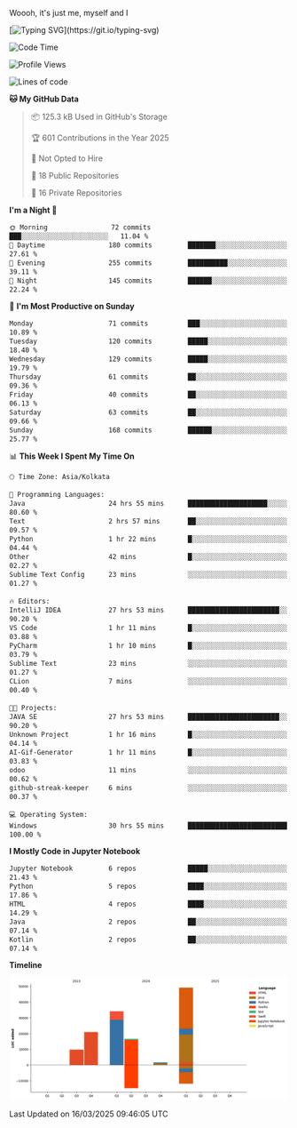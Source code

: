 Woooh, it's just me, myself and I

[![Typing SVG](https://readme-typing-svg.demolab.com?font=Fira+Code&pause=1000&color=F6FF05&center=true&vCenter=true&width=435&lines=Hi+%F0%9F%91%8B%2C+I'm+Somesh+Diwan;I+will+be+back+soon.)](https://git.io/typing-svg)

<!--START_SECTION:waka-->
![Code Time](http://img.shields.io/badge/Code%20Time-41%20hrs%2015%20mins-blue)

![Profile Views](http://img.shields.io/badge/Profile%20Views-544-blue)

![Lines of code](https://img.shields.io/badge/From%20Hello%20World%20I%27ve%20Written-132.0%20thousand%20lines%20of%20code-blue)

**🐱 My GitHub Data** 

> 📦 125.3 kB Used in GitHub's Storage 
 > 
> 🏆 601 Contributions in the Year 2025
 > 
> 🚫 Not Opted to Hire
 > 
> 📜 18 Public Repositories 
 > 
> 🔑 16 Private Repositories 
 > 
**I'm a Night 🦉** 

```text
🌞 Morning                72 commits          ███░░░░░░░░░░░░░░░░░░░░░░   11.04 % 
🌆 Daytime                180 commits         ███████░░░░░░░░░░░░░░░░░░   27.61 % 
🌃 Evening                255 commits         ██████████░░░░░░░░░░░░░░░   39.11 % 
🌙 Night                  145 commits         ██████░░░░░░░░░░░░░░░░░░░   22.24 % 
```
📅 **I'm Most Productive on Sunday** 

```text
Monday                   71 commits          ███░░░░░░░░░░░░░░░░░░░░░░   10.89 % 
Tuesday                  120 commits         █████░░░░░░░░░░░░░░░░░░░░   18.40 % 
Wednesday                129 commits         █████░░░░░░░░░░░░░░░░░░░░   19.79 % 
Thursday                 61 commits          ██░░░░░░░░░░░░░░░░░░░░░░░   09.36 % 
Friday                   40 commits          ██░░░░░░░░░░░░░░░░░░░░░░░   06.13 % 
Saturday                 63 commits          ██░░░░░░░░░░░░░░░░░░░░░░░   09.66 % 
Sunday                   168 commits         ██████░░░░░░░░░░░░░░░░░░░   25.77 % 
```


📊 **This Week I Spent My Time On** 

```text
🕑︎ Time Zone: Asia/Kolkata

💬 Programming Languages: 
Java                     24 hrs 55 mins      ████████████████████░░░░░   80.60 % 
Text                     2 hrs 57 mins       ██░░░░░░░░░░░░░░░░░░░░░░░   09.57 % 
Python                   1 hr 22 mins        █░░░░░░░░░░░░░░░░░░░░░░░░   04.44 % 
Other                    42 mins             █░░░░░░░░░░░░░░░░░░░░░░░░   02.27 % 
Sublime Text Config      23 mins             ░░░░░░░░░░░░░░░░░░░░░░░░░   01.27 % 

🔥 Editors: 
IntelliJ IDEA            27 hrs 53 mins      ███████████████████████░░   90.20 % 
VS Code                  1 hr 11 mins        █░░░░░░░░░░░░░░░░░░░░░░░░   03.88 % 
PyCharm                  1 hr 10 mins        █░░░░░░░░░░░░░░░░░░░░░░░░   03.79 % 
Sublime Text             23 mins             ░░░░░░░░░░░░░░░░░░░░░░░░░   01.27 % 
CLion                    7 mins              ░░░░░░░░░░░░░░░░░░░░░░░░░   00.40 % 

🐱‍💻 Projects: 
JAVA SE                  27 hrs 53 mins      ███████████████████████░░   90.20 % 
Unknown Project          1 hr 16 mins        █░░░░░░░░░░░░░░░░░░░░░░░░   04.14 % 
AI-Gif-Generator         1 hr 11 mins        █░░░░░░░░░░░░░░░░░░░░░░░░   03.83 % 
odoo                     11 mins             ░░░░░░░░░░░░░░░░░░░░░░░░░   00.62 % 
github-streak-keeper     6 mins              ░░░░░░░░░░░░░░░░░░░░░░░░░   00.37 % 

💻 Operating System: 
Windows                  30 hrs 55 mins      █████████████████████████   100.00 % 
```

**I Mostly Code in Jupyter Notebook** 

```text
Jupyter Notebook         6 repos             █████░░░░░░░░░░░░░░░░░░░░   21.43 % 
Python                   5 repos             ████░░░░░░░░░░░░░░░░░░░░░   17.86 % 
HTML                     4 repos             ████░░░░░░░░░░░░░░░░░░░░░   14.29 % 
Java                     2 repos             ██░░░░░░░░░░░░░░░░░░░░░░░   07.14 % 
Kotlin                   2 repos             ██░░░░░░░░░░░░░░░░░░░░░░░   07.14 % 
```



**Timeline**

![Lines of Code chart](https://raw.githubusercontent.com/Someshdiwan/Someshdiwan/main/assets/bar_graph.png)


 Last Updated on 16/03/2025 09:46:05 UTC
<!--END_SECTION:waka-->
